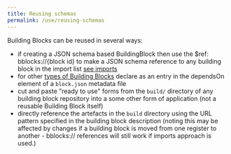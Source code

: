 ```yaml
---
title: Reusing schemas
permalink: /use/reusing-schemas
---
```


Building Blocks can be reused in several ways:

- if creating a JSON schema based BuildingBlock then use the $ref: bblocks://{block id} to make a JSON schema reference to any building block in the import list [see imports](../create/imports)
- for other [types of Building Blocks](../overview/types) declare as an entry in the dependsOn element of a `block.json` metadata file
- cut and paste "ready to use" forms from the `build/` directory of any building block repository into a some other form of application (not a reusable Building Block itself)
- directly reference the artefacts in the `build` directory using the URL pattern specified in the building block
  description (noting this may be affected by changes if a building block is moved from one register to another - bblocks:// references will still work if imports approach is used.)
